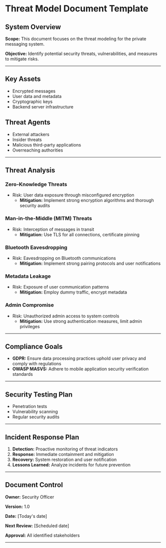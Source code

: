 # Threat Model Document Template

## System Overview

**Scope:** This document focuses on the threat modeling for the private messaging system.

**Objective:** Identify potential security threats, vulnerabilities, and measures to mitigate risks.

---

## Key Assets

- Encrypted messages
- User data and metadata
- Cryptographic keys
- Backend server infrastructure

## Threat Agents

- External attackers
- Insider threats
- Malicious third-party applications
- Overreaching authorities

---

## Threat Analysis

### Zero-Knowledge Threats
- Risk: User data exposure through misconfigured encryption
  - **Mitigation:** Implement strong encryption algorithms and thorough security audits

### Man-in-the-Middle (MITM) Threats
- Risk: Interception of messages in transit
  - **Mitigation:** Use TLS for all connections, certificate pinning

### Bluetooth Eavesdropping
- Risk: Eavesdropping on Bluetooth communications
  - **Mitigation:** Implement strong pairing protocols and user notifications

### Metadata Leakage
- Risk: Exposure of user communication patterns
  - **Mitigation:** Employ dummy traffic, encrypt metadata

### Admin Compromise
- Risk: Unauthorized admin access to system controls
  - **Mitigation:** Use strong authentication measures, limit admin privileges

---

## Compliance Goals

- **GDPR:** Ensure data processing practices uphold user privacy and comply with regulations
- **OWASP MASVS:** Adhere to mobile application security verification standards

---

## Security Testing Plan

- Penetration tests
- Vulnerability scanning
- Regular security audits

---

## Incident Response Plan

1. **Detection:** Proactive monitoring of threat indicators
2. **Response:** Immediate containment and mitigation
3. **Recovery:** System restoration and user notification
4. **Lessons Learned:** Analyze incidents for future prevention

---

## Document Control

**Owner:** Security Officer

**Version:** 1.0

**Date:** [Today's date]

**Next Review:** [Scheduled date]

**Approval:** All identified stakeholders

---
